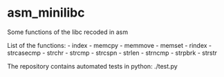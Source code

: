 # asm_minilibc
 Some functions of the libc recoded in asm

List of the functions:
     - index
     - memcpy
     - memmove
     - memset
     - rindex
     - strcasecmp
     - strchr
     - strcmp
     - strcspn
     - strlen
     - strncmp
     - strpbrk
     - strstr

The repository contains automated tests in python:
    ./test.py
